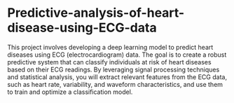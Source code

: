 # Predictive-analysis-of-heart-disease-using-ECG-data
This project involves developing a deep learning model to predict heart diseases using ECG (electrocardiogram) data.
The goal is to create a robust predictive system that can classify individuals at risk of heart diseases based on their ECG readings. 
By leveraging signal processing techniques and statistical analysis, you will extract relevant features from the ECG data, such as heart rate, variability, and waveform characteristics, and use them to train and optimize a classification model.

